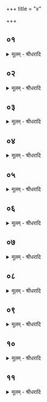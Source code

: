 +++
title = "४"

+++


## ०१
<details><summary>मूलम् - श्रीधरादि</summary>

पा᳘शं कृत्वा प्र᳘तिमुञ्चति॥  
(त्यृ) ऋत᳘स्य त्वा देवहविः पा᳘शेन प्र᳘तिमुञ्चामी᳘ति व्वरु᳘ण्या वा᳘ ऽएषा यद्र᳘ज्जुस्त᳘देनमेत᳘दृत᳘स्यैव पा᳘शेन प्र᳘तिमुञ्चति त᳘थो हैनमेषा᳘ व्वरु᳘ण्या र᳘ज्जुर्न᳘ हिनस्ति॥
</details>

## ०२
<details><summary>मूलम् - श्रीधरादि</summary>

ध᳘र्षा मा᳘नुष इ᳘ति॥  
न वा᳘ ऽएतम᳘ग्रे मनु᳘ष्यो ऽधृष्णोत्स य᳘दै᳘वर्त्त᳘स्य पा᳘शेनैत्त᳘द्देवहविः᳘ प्रतिमुञ्चत्य᳘थैनं मनुष्यो[[!!]] धृष्णोति त᳘स्मादाह ध᳘र्षा मा᳘नुष इ᳘ति॥
</details>

## ०३
<details><summary>मूलम् - श्रीधरादि</summary>

(त्य᳘) अ᳘थ नि᳘युनक्ति॥  
देव᳘स्य त्वा सवितुः[[!!]] प्रस᳘वे ऽश्वि᳘नोर्बाहु᳘भ्यां पूष्णो ह᳘स्ताभ्यामग्नीषो᳘माभ्यां जु᳘ष्टं नि᳘युनज्मी᳘ति तद्य᳘थै᳘वादो᳘ देव᳘तायै हवि᳘र्गृह्ण᳘न्नादिश᳘त्येव᳘मे᳘वैत᳘द्देव᳘ताभ्यामा᳘दिशत्य᳘थ प्रो᳘क्षत्ये᳘को वै प्रो᳘क्षणस्य ब᳘न्धुर्मे᳘ध्यमे᳘वैत᳘त्करोति॥
</details>

## ०४
<details><summary>मूलम् - श्रीधरादि</summary>

स प्रो᳘क्षति॥  
(त्य) अद्भ्यस्त्वौ᳘षधीभ्य इ᳘ति तद्य᳘त एव᳘ सम्भ᳘वति त᳘त ए᳘वैतन्मे᳘ध्यं करोतीदᳫँ᳭ हि᳘ यदा व्व᳘र्षत्यथौषधयो[[!!]] जायन्त ऽओ᳘षधीर्ज᳘ग्ध्वापः᳘ पीत्वा त᳘त एष र᳘सः स᳘म्भवति र᳘साद्रे᳘तो रे᳘तसः पश᳘वस्तद्य᳘त ऽएव᳘ सम्भ᳘वति य᳘तश्च जा᳘यते त᳘त ए᳘वैतन्मे᳘ध्यं करोति॥
</details>

## ०५
<details><summary>मूलम् - श्रीधरादि</summary>

(त्य᳘) अ᳘नु त्वा माता᳘ मन्यताम᳘नु पिते᳘ति॥  
स हि᳘ मातु᳘श्चा᳘धि पितु᳘श्च जा᳘यते तद्य᳘त एव जा᳘यते त᳘त ए᳘वैतन्मेध्यं[[!!]] करोत्य᳘नुभ्रा᳘ता स᳘गर्भ्यो᳘ ऽनुस᳘खा स᳘यूथ्य इ᳘ति स य᳘त्ते ज᳘न्म ते᳘न त्वा᳘नुमतमा᳘रभ ऽइ᳘त्ये᳘वैत᳘दाहाग्नीषो᳘माभ्यां त्वा जु᳘ष्टं प्रो᳘क्षामी᳘ति तद्या᳘भ्यां देव᳘ताभ्यामार᳘भते ता᳘भ्यां मे᳘ध्यं करोति॥
</details>

## ०६
<details><summary>मूलम् - श्रीधरादि</summary>

(त्य) अथो᳘पगृह्णाति॥  
(त्य) अपा᳘म्पेरु᳘रसी᳘ति त᳘देनमन्तरतो मे᳘ध्यं करोत्य᳘थाथ᳘स्तादुपोक्षत्या᳘पो[[!!]] देवीः᳘ स्वदन्तु स्वात्तं᳘[[!!]] चित्स᳘द्देवहविरि᳘ति त᳘देनᳫँ᳭ सर्व्व᳘तो मे᳘ध्यं करोति॥
</details>

## ०७
<details><summary>मूलम् - श्रीधरादि</summary>

(त्य᳘) अ᳘थाहाग्न᳘ये समिद्ध्य᳘मानाया᳘नुब्रूही᳘ति॥  
स उ᳘त्तरमाघार᳘माघार्य्यासᳫं᳭स्पर्शयन्त्स्रु᳘चौ पर्य्ये᳘त्य जुह्वा᳘ पशुᳫं᳭ स᳘मनक्ति शि᳘रो वै᳘ यज्ञस्यो᳘त्तर आघार᳘ ऽएष वा ऽअ᳘त्र यज्ञो᳘ भवति य᳘त्पशुस्त᳘द्यज्ञ᳘ ऽए᳘वैतच्छि᳘रः प्र᳘तिदधाति त᳘स्माज्जुह्वा᳘ पशुᳫं᳭ स᳘मनक्ति॥
</details>

## ०८
<details><summary>मूलम् - श्रीधरादि</summary>

स᳘ लला᳘टे स᳘मनक्ति॥  
स᳘न्ते प्राणो व्वा᳘तेन गच्छतामि᳘ति सम᳘ङ्गानि य᳘जत्रैरित्य᳘ᳫं᳘सयोः सं᳘ यज्ञ᳘पतिराशिषे᳘ति श्रो᳘ण्योः स य᳘स्मै का᳘माय पशु᳘माल᳘भन्ते तत्प्रा᳘प्नुही᳘त्ये᳘वैत᳘दाह॥
</details>

## ०९
<details><summary>मूलम् - श्रीधरादि</summary>

इदं वै पशोः᳘ सञ्ज्ञप्य᳘मानस्य॥  
प्राणो व्वा᳘तम᳘पिपद्यते तत्प्रा᳘प्नुहि य᳘त्ते प्राणो व्वा᳘तमपिप᳘द्याता ऽइ᳘त्ये᳘वैत᳘दाह सम᳘ङ्गानि य᳘जत्रैरित्य᳘ङ्गैर्व्वा᳘ ऽअस्य यजन्ते तत्प्रा᳘प्नुहि यत्ते᳘ ऽङ्गैर्य्य᳘जान्ता ऽइ᳘त्ये᳘वैत᳘दाह सं᳘ यज्ञ᳘पतिराशिषे᳘ति य᳘जमानाय वा᳘ ऽएते᳘नाशि᳘ष᳘मा᳘शास्ते तत्प्रा᳘प्नुहि यत्त्व᳘या य᳘जमानायाशि᳘षमाशा᳘सान्ता ऽइ᳘त्ये᳘वैत᳘दाह साद᳘यति स्रु᳘चाव᳘थ प्रवराया᳘श्रावयति᳘ सो ऽसा᳘वेव ब᳘न्धुः॥
</details>

## १०
<details><summary>मूलम् - श्रीधरादि</summary>

(र᳘) अ᳘थ द्विती᳘यमा᳘श्रावयति॥  
द्वौ ह्य᳘त्र हो᳘तारौ भ᳘वतः स᳘ मैत्रावरुणाया᳘है᳘वाश्राव᳘यति य᳘जमानं᳘[[!!]] त्वेव प्र᳘वृणीते ऽग्नि᳘र्ह दै᳘वीनां व्विशां᳘ पुर एते᳘त्यग्निर्हि᳘ देव᳘तानां मु᳘खं त᳘स्मादाहाग्नि᳘र्ह दै᳘वीनां व्विशां᳘ पुर एते᳘त्ययं य᳘जमानो मनु᳘ष्याणामि᳘ति तᳫँ᳭हि सो ऽन्व᳘र्द्धो भ᳘वति य᳘स्मिन्न᳘र्द्धे य᳘जते त᳘स्मादाहायं य᳘जमानो मनु᳘ष्याणामि᳘ति त᳘योरस्थूरि गा᳘र्हपत्यं दीदयच्छतᳫँ᳭हि᳘माद्वायू ऽइ᳘ति त᳘योर᳘नार्त्तानि गा᳘र्हपत्यानि शतं᳘ व्वर्षा᳘णि सन्त्वि᳘त्ये᳘वैत᳘दाह॥
</details>

## ११
<details><summary>मूलम् - श्रीधरादि</summary>

रा᳘धाᳫँ᳭सी᳘त्सम्पृञ्चानाव᳘सम्पृञ्चानौ त᳘न्व[[!!]] इ᳘ति॥  
रा᳘धाᳫँ᳭स्येव स᳘म्पृञ्चाथां मा᳘पि तनूरि᳘त्ये᳘वैत᳘दाह तौ᳘ ह य᳘त्तनूर᳘पि सम्पृञ्चीया᳘तां᳘ प्राग्निर्य᳘जमानं दहेत्स य᳘दग्नौ᳘ जुहो᳘ति त᳘दे᳘षो ऽग्न᳘ये प्र᳘यच्छत्य᳘थ या᳘मेवा᳘त्रर्त्वि᳘जो य᳘जमानायाशि᳘षमाशा᳘सते ता᳘मस्मै स᳘र्व्वामग्निः स᳘मर्द्धयति तद्रा᳘धाᳫँ᳭स्येव स᳘स्पृञ्चाते ना᳘पि तनूस्त᳘स्मादाह रा᳘धाᳫँ᳭सी᳘त्सम्पृञ्चानाव᳘सम्पृञ्चानौ त᳘न्व[[!!]] इ᳘ति॥
</details>